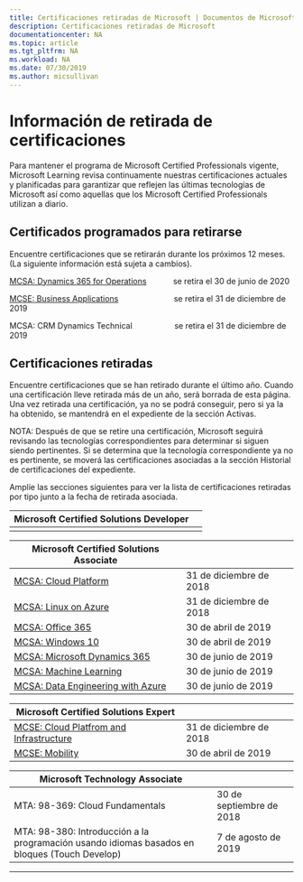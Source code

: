```yaml
---
title: Certificaciones retiradas de Microsoft | Documentos de Microsoft
description: Certificaciones retiradas de Microsoft
documentationcenter: NA
ms.topic: article
ms.tgt_pltfrm: NA
ms.workload: NA
ms.date: 07/30/2019
ms.author: micsullivan
---
```

# Información de retirada de certificaciones

Para mantener el programa de Microsoft Certified Professionals vigente, Microsoft Learning revisa continuamente nuestras certificaciones actuales y planificadas para garantizar que reflejen las últimas tecnologías de Microsoft así como aquellas que los Microsoft Certified Professionals utilizan a diario.

## Certificados programados para retirarse

Encuentre certificaciones que se retirarán durante los próximos 12 meses. (La siguiente información está sujeta a cambios). 

[MCSA: Dynamics 365 for Operations](https://www.microsoft.com/learning/mcsa-microsoft-dynamics-365-for-operations.aspx)&nbsp;&nbsp;&nbsp;&nbsp;&nbsp;&nbsp;&nbsp;&nbsp;&nbsp;&nbsp;&nbsp;&nbsp;se retira el 30 de junio de 2020  

[MCSE: Business Applications](https://www.microsoft.com/learning/mcse-business-applications.aspx)&nbsp;&nbsp;&nbsp;&nbsp;&nbsp;&nbsp;&nbsp;&nbsp;&nbsp;&nbsp;&nbsp;&nbsp;&nbsp;&nbsp;&nbsp;&nbsp;&nbsp;&nbsp;&nbsp;&nbsp;&nbsp;&nbsp;&nbsp;&nbsp; se retira el 31 de diciembre de 2019  

MCSA: CRM Dynamics Technical&nbsp;&nbsp;&nbsp;&nbsp;&nbsp;&nbsp;&nbsp;&nbsp;&nbsp;&nbsp;&nbsp;&nbsp;&nbsp;&nbsp;&nbsp;&nbsp;&nbsp;&nbsp; se retira el 31 de diciembre de 2019  

## Certificaciones retiradas

Encuentre certificaciones que se han retirado durante el último año. Cuando una certificación lleve retirada más de un año, será borrada de esta página. Una vez retirada una certificación, ya no se podrá conseguir, pero si ya la ha obtenido, se mantendrá en el expediente de la sección Activas.

NOTA: Después de que se retire una certificación, Microsoft seguirá revisando las tecnologías correspondientes para determinar si siguen siendo pertinentes. Si se determina que la tecnología correspondiente ya no es pertinente, se moverá las certificaciones asociadas a la sección Historial de certificaciones del expediente.

Amplíe las secciones siguientes para ver la lista de certificaciones retiradas por tipo junto a la fecha de retirada asociada.

| Microsoft Certified Solutions Developer                                            |                    |
| ---------------------------------------------------------------------------------- | ------------------ |
|                                                                                    |                    |

| Microsoft Certified Solutions Associate                                            |                    |
| ---------------------------------------------------------------------------------- | ------------------ |
| [MCSA: Cloud Platform](https://www.microsoft.com/learning/mcsa-cloud-platform-certification.aspx)                     | 31 de diciembre de 2018  |
| [MCSA: Linux on Azure](https://www.microsoft.com/learning/mcsa-linux-azure-certification.aspx)                        | 31 de diciembre de 2018  |
| [MCSA: Office 365](https://www.microsoft.com/learning/mcsa-office365-certification.aspx)                              | 30 de abril de 2019     |
| [MCSA: Windows 10](https://www.microsoft.com/learning/mcsa-windows-10-certifications.aspx)                            | 30 de abril de 2019     |
| [MCSA: Microsoft Dynamics 365](https://www.microsoft.com/learning/mcsa-microsoft-dynamics-365.aspx)                   | 30 de junio de 2019      |
| [MCSA: Machine Learning](https://www.microsoft.com/learning/mcsa-machine-learning.aspx)                               | 30 de junio de 2019      |
| [MCSA: Data Engineering with Azure](https://www.microsoft.com/learning/mcsa-data-engineering-with-azure.aspx)         | 30 de junio de 2019      |

| Microsoft Certified Solutions Expert                                               |                    |
| ---------------------------------------------------------------------------------- | ------------------ |
| [MCSE: Cloud Platfrom and Infrastructure](https://www.microsoft.com/learning/mcse-cloud-platform-infrastructure.aspx) | 31 de diciembre de 2018  |
| [MCSE: Mobility](https://www.microsoft.com/learning/mcse-mobility-certification.aspx)                                 | 30 de abril de 2019     |

| Microsoft Technology Associate                                                     |                    |
| ---------------------------------------------------------------------------------- | ------------------ |
| MTA: 98-369: Cloud Fundamentals                                                                                             | 30 de septiembre de 2018 |
| MTA: 98-380: Introducción a la programación usando idiomas basados en bloques (Touch Develop) | 7 de agosto de 2019     |
___
